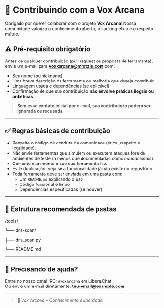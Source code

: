 # 🧠 Contribuindo com a Vox Arcana

Obrigado por querer colaborar com o projeto **Vox Arcana**! Nossa comunidade valoriza o conhecimento aberto, o hacking ético e o respeito mútuo.

## ⚠️ Pré-requisito obrigatório

Antes de qualquer contribuição (pull request ou proposta de ferramenta), envie um e-mail para **voxxarcana@mrotzis.com** com:

- Seu nome (ou nickname)
- Uma breve descrição da ferramenta ou melhoria que deseja contribuir
- Linguagem usada e dependências (se aplicável)
- Confirmação de que sua contribuição **não envolve práticas ilegais ou antiéticas**

> **Sem esse contato inicial por e-mail, sua contribuição poderá ser ignorada ou recusada.**

---

## ✅ Regras básicas de contribuição

- Respeite o código de conduta da comunidade (ética, respeito e legalidade).
- Não envie ferramentas que simulem ou executem ataques fora de ambientes de teste (a menos que documentadas como *educacionais*).
- Comente claramente o que sua ferramenta faz.
- Evite duplicação: veja se a funcionalidade já não existe no repositório.
- Toda ferramenta deve ser enviada em uma pasta com:
  - Um `README.md` explicando o uso
  - Código funcional e limpo
  - Dependências especificadas (se houver)

---

## 📂 Estrutura recomendada de pastas
/tools/

└── dns-scan/

├── dns_scan.py

└── README.md


---

## 🤝 Precisando de ajuda?

Entre no nosso canal IRC: `#voxarcana` em Libera.Chat  
Ou envie um e-mail diretamente: **teu-email@example.com**

---

> 🧭 *Vox Arcana – Conhecimento é liberdade.*

